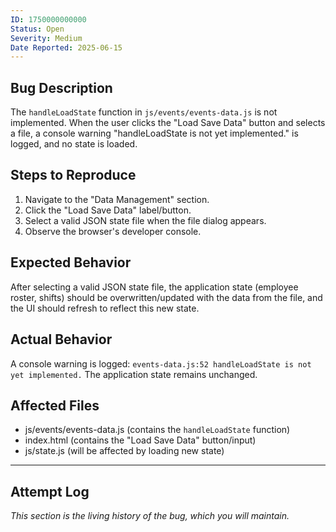 ```yaml
---
ID: 1750000000000 
Status: Open
Severity: Medium
Date Reported: 2025-06-15
---
```


## Bug Description
The `handleLoadState` function in `js/events/events-data.js` is not implemented. When the user clicks the "Load Save Data" button and selects a file, a console warning "handleLoadState is not yet implemented." is logged, and no state is loaded.

## Steps to Reproduce
1. Navigate to the "Data Management" section.
2. Click the "Load Save Data" label/button.
3. Select a valid JSON state file when the file dialog appears.
4. Observe the browser's developer console.

## Expected Behavior
After selecting a valid JSON state file, the application state (employee roster, shifts) should be overwritten/updated with the data from the file, and the UI should refresh to reflect this new state.

## Actual Behavior
A console warning is logged: `events-data.js:52 handleLoadState is not yet implemented.` The application state remains unchanged.

## Affected Files
- js/events/events-data.js (contains the `handleLoadState` function)
- index.html (contains the "Load Save Data" button/input)
- js/state.js (will be affected by loading new state)

---

## Attempt Log
*This section is the living history of the bug, which you will maintain.*
